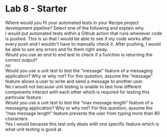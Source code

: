 # Lab 8 - Starter
Where would you fit your automated tests in your Recipe project development pipeline? Select one of the following and explain why.
<br>
I would put automated tests within a Github action that runs whenever code is pushed. This is so that I would be able to see if my code works after every push and I wouldn't have to manually check it. After pushing, I would be able to see any errors and fix them right away.
<br>
Would you use an end to end test to check if a function is returning the correct output?
<br>
no
<br>
Would you use a unit test to test the “message” feature of a messaging application? Why or why not? For this question, assume the “message” feature allows a user to write and send a message to another user.
<br>
No I would not because unit testing is unable to test how different components interact with each other which is required for testing this particular feature.
<br>
Would you use a unit test to test the “max message length” feature of a messaging application? Why or why not? For this question, assume the “max message length” feature prevents the user from typing more than 80 characters.
<br>
Yes I would because this test only deals with one specific feature which is what unit testing is good at.
